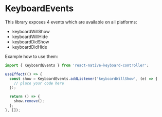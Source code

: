 # KeyboardEvents

This library exposes 4 events which are available on all platforms:

- keyboardWillShow
- keyboardWillHide
- keyboardDidShow
- keyboardDidHide

Example how to use them:

```ts
import { KeyboardEvents } from 'react-native-keyboard-controller';

useEffect(() => {
  const show = KeyboardEvents.addListener('keyboardWillShow', (e) => {
    // place your code here
  });

  return () => {
    show.remove();
  };
}, []);
```